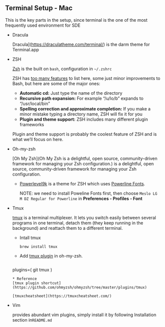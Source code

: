 ## Terminal Setup - Mac

This is the key parts in the setup, since terminal is the one of the most frequently used environment for SDE

* Dracula

  Dracula](https://draculatheme.com/terminal/) is the darm theme for Terminal.app

* ZSH

  [Zsh](http://zsh.sourceforge.net/) is the built on `bash`, configuration in `~/.zshrc`

  ZSH has [too many features](https://github.com/hmml/awesome-zsh) to list here, some just minor improvements to Bash, but here are some of the major ones:

  - **Automatic cd:** Just type the name of the directory
  - **Recursive path expansion:** For example “/u/lo/b” expands to “/usr/local/bin”
  - **Spelling correction and approximate completion:** If you make a minor mistake typing a directory name, ZSH will fix it for you
  - **Plugin and theme support:** ZSH includes many different plugin frameworks

  Plugin and theme support is probably the coolest feature of ZSH and is what we’ll focus on here.

* Oh-my-zsh

  [Oh My Zsh](Oh My Zsh is a delightful, open source, community-driven framework for managing your Zsh configuration.) is a delightful, open source, community-driven framework for managing your Zsh configuration.

  * [Powerlevel9k](https://github.com/Powerlevel9k/powerlevel9k#installation) is a theme for ZSH which uses [Powerline Fonts](https://github.com/powerline/fonts).

    NOTE: we need to install Poweline Fonts first, then choose `Meslo LG M DZ Regular for Powerline` in **Preferences - Profiles - Font**

* Tmux

  [tmux](https://github.com/tmux/tmux/wiki) is a terminal multiplexer. It lets you switch easily between several programs in one terminal, detach them (they keep running in the background) and reattach them to a different terminal.

  * Intall tmux

    ```
    brew install tmux
    ```

  * Add [tmux plugin](https://github.com/ohmyzsh/ohmyzsh/tree/master/plugins/tmux) in oh-my-zsh.

    ```
  plugins=(
      git
      tmux
    )
    ```
  * Reference
    [tmux plugin shortcut](https://github.com/ohmyzsh/ohmyzsh/tree/master/plugins/tmux)
    
    [tmuxcheatsheet](https://tmuxcheatsheet.com/)

* Vim

   provides abundant vim plugins, simply install it by following Installation section in`README.md`

  
